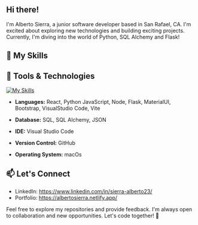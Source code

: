 
##    Hi there! 

I'm Alberto Sierra, a junior software developer based in San Rafael, CA. I'm excited about exploring new technologies and building exciting projects. Currently, I'm diving into the world of Python, SQL Alchemy and Flask!
## 🚀 My Skills


## 🔧 Tools & Technologies

[![My Skills](https://skillicons.dev/icons?i=js,react,py,html,css,nodejs,flask,materialui,bootstrap,vscode,vite,github)](https://skillicons.dev)
- **Languages:** React, Python JavaScript, Node, Flask, MaterialUI, Bootstrap, VisualStudio Code, Vite
- **Database:** SQL, SQL Alchemy, JSON




- **IDE:** Visual Studio Code
- **Version Control:** GitHub
- **Operating System:** macOs

## 📫 Let's Connect

 
- LinkedIn: https://www.linkedin.com/in/sierra-alberto23/
- Portfolio: https://albertosierra.netlify.app/

Feel free to explore my repositories and provide feedback. I'm always open to collaboration and new opportunities. Let's code together! 🚀


<!--
**SIERRAT0NIN/SIERRAT0NIN** is a ✨ _special_ ✨ repository because its `README.md` (this file) appears on your GitHub profile.

Here are some ideas to get you started:

- 🔭 I’m currently working on ...
- 🌱 I’m currently learning ...
- 👯 I’m looking to collaborate on ...
- 🤔 I’m looking for help with ...
- 💬 Ask me about ...
- 📫 How to reach me: ...
- 😄 Pronouns: ...
- ⚡ Fun fact: ...
-->
